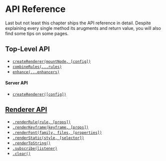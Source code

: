 # API Reference

Last but not least this chapter ships the API reference in detail. Despite explaining every single method its arugments and return value, you will also find some tips on some pages.

## Top-Level API
* [`createRenderer(mountNode, [config])`](api/createRenderer.md)
* [`combineRules(...rules)`](api/combineRules.md)
* [`enhance(...enhancers)`](api/enhance.md)

#### Server API
* [`createRenderer([config])`](api/createRenderer.md)

## [Renderer API](api/Renderer.md)
* [`.renderRule(rule, [props])`](api/Renderer.md#renderrulerule--props)
* [`.renderKeyframe(keyframe, [props])`](api/Renderer.md#renderkeyframe--props)
* [`.renderFont(family, files, [properties])`](api/Renderer.md#renderfontfamily-files--properties)
* [`.renderStatic(style, [selector])`](api/Renderer.md#renderstaticstyle--reference)
* [`.renderToString()`](api/Renderer.md#rendertostring)
* [`.subscribe(listener)`](api/Renderer.md#subscribelistener)
* [`.clear()`](api/Renderer.md#clear)
